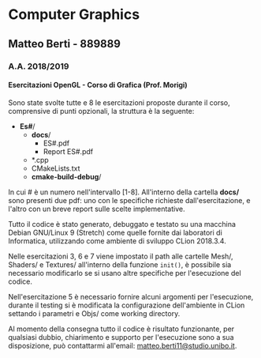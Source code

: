 # Computer Graphics
## Matteo Berti - 889889
### A.A. 2018/2019
#### Esercitazioni OpenGL -  Corso di Grafica (Prof. Morigi)
Sono state svolte tutte e 8 le esercitazioni proposte durante il corso, comprensive di punti opzionali, la struttura è la seguente:

 - **Es#**/
	 - **docs**/
		 - ES#.pdf
		 - Report ES#.pdf
	 - *.cpp
	 - CMakeLists.txt
	 - **cmake-build-debug**/

In cui # è un numero nell'intervallo [1-8].
All'interno della cartella **docs/** sono presenti due pdf: uno con le specifiche richieste dall'esercitazione, e l'altro con un breve report sulle scelte implementative.

Tutto il codice è stato generato, debuggato e testato su una macchina Debian GNU/Linux 9 (Stretch) come quelle fornite dai laboratori di Informatica, utilizzando come ambiente di sviluppo CLion 2018.3.4. 

Nelle esercitazioni 3, 6 e 7 viene impostato il path alle cartelle Mesh/, Shaders/ e Textures/ all'interno della funzione `init()`,  è possibile sia necessario modificarlo se si usano altre specifiche per l'esecuzione del codice.

Nell'esercitazione 5 è necessario fornire alcuni argomenti per l'esecuzione, durante il testing si è modificata la configurazione dell'ambiente in CLion settando i parametri e Objs/ come working directory.

Al momento della consegna tutto il codice è risultato funzionante, per qualsiasi dubbio, chiarimento e supporto per l'esecuzione sono a sua disposizione, può contattarmi all'email: [matteo.berti11@studio.unibo.it](mailto:matteo.berti11@studio.unibo.it).


